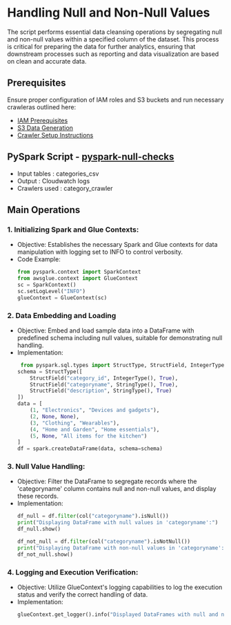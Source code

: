 # Handling Null and Non-Null Values
The script performs essential data cleansing operations by segregating null and non-null values within a specified column of the dataset. This process is critical for preparing the data for further analytics, ensuring that downstream processes such as reporting and data visualization are based on clean and accurate data.

## Prerequisites

Ensure proper configuration of IAM roles and S3 buckets and run necessary crawleras outlined here:
* [IAM Prerequisites](IAM-prerequisites.md)
* [S3 Data Generation](s3-data-generation.md)
* [Crawler Setup Instructions](set-up-instructions.md)
  


##  PySpark Script - [pyspark-null-checks](../glue-code/ti-pyspark-isnull-notnull.py)
- Input tables          : categories_csv
- Output                : Cloudwatch logs
- Crawlers used         : category_crawler


## Main Operations

### 1. Initializing Spark and Glue Contexts:
* Objective: Establishes the necessary Spark and Glue contexts for data manipulation with logging set to INFO to control verbosity.
* Code Example:
  ```python
  from pyspark.context import SparkContext
  from awsglue.context import GlueContext
  sc = SparkContext()
  sc.setLogLevel("INFO")
  glueContext = GlueContext(sc)
  ```

### 2. Data Embedding and Loading
* Objective: Embed and load sample data into a DataFrame with predefined schema including null values, suitable for demonstrating null handling.
* Implementation:
  ```python
   from pyspark.sql.types import StructType, StructField, IntegerType, StringType
  schema = StructType([
      StructField("category_id", IntegerType(), True),
      StructField("categoryname", StringType(), True),
      StructField("description", StringType(), True)
  ])
  data = [
      (1, "Electronics", "Devices and gadgets"),
      (2, None, None),
      (3, "Clothing", "Wearables"),
      (4, "Home and Garden", "Home essentials"),
      (5, None, "All items for the kitchen")
  ]
  df = spark.createDataFrame(data, schema=schema)

  ```
### 3. Null Value Handling:
* Objective: Filter the DataFrame to segregate records where the 'categoryname' column contains null and non-null values, and display these records.
* Implementation:
  ```python
  df_null = df.filter(col("categoryname").isNull())
  print("Displaying DataFrame with null values in 'categoryname':")
  df_null.show()
  
  df_not_null = df.filter(col("categoryname").isNotNull())
  print("Displaying DataFrame with non-null values in 'categoryname':")
  df_not_null.show()

  ```  
    
### 4. Logging and Execution Verification:
* Objective: Utilize GlueContext's logging capabilities to log the execution status and verify the correct handling of data.
* Implementation:
  ```python
  glueContext.get_logger().info("Displayed DataFrames with null and not null values for 'categoryname'.")
  ```


